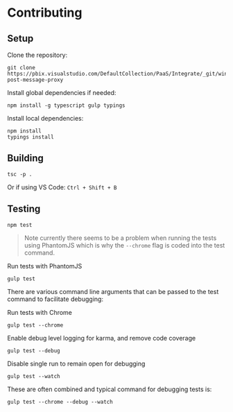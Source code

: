 # Contributing

## Setup

Clone the repository:
```
git clone https://pbix.visualstudio.com/DefaultCollection/PaaS/Integrate/_git/window-post-message-proxy
```

Install global dependencies if needed:
```
npm install -g typescript gulp typings
```

Install local dependencies:
```
npm install
typings install
```

## Building
```
tsc -p .
```
Or if using VS Code: `Ctrl + Shift + B`

## Testing
```
npm test
```
> Note currently there seems to be a problem when running the tests using PhantomJS which is why the `--chrome` flag is coded into the test command.

Run tests with PhantomJS
```
gulp test
```

There are various command line arguments that can be passed to the test command to facilitate debugging:

Run tests with Chrome
```
gulp test --chrome
```

Enable  debug level logging for karma, and remove code coverage
```
gulp test --debug
```

Disable single run to remain open for debugging
```
gulp test --watch
```

These are often combined and typical command for debugging tests is:
```
gulp test --chrome --debug --watch
```